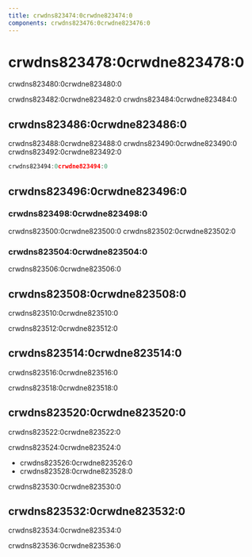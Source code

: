 ```yaml
---
title: crwdns823474:0crwdne823474:0
components: crwdns823476:0crwdne823476:0
---
```

# crwdns823478:0crwdne823478:0

<p class="description">crwdns823480:0crwdne823480:0</p>

crwdns823482:0crwdne823482:0 crwdns823484:0crwdne823484:0

## crwdns823486:0crwdne823486:0

crwdns823488:0crwdne823488:0 crwdns823490:0crwdne823490:0 crwdns823492:0crwdne823492:0

```js
crwdns823494:0crwdne823494:0

```

## crwdns823496:0crwdne823496:0

### crwdns823498:0crwdne823498:0

crwdns823500:0crwdne823500:0 crwdns823502:0crwdne823502:0

### crwdns823504:0crwdne823504:0

crwdns823506:0crwdne823506:0

## crwdns823508:0crwdne823508:0

crwdns823510:0crwdne823510:0

crwdns823512:0crwdne823512:0

## crwdns823514:0crwdne823514:0

crwdns823516:0crwdne823516:0

crwdns823518:0crwdne823518:0

## crwdns823520:0crwdne823520:0

crwdns823522:0crwdne823522:0

crwdns823524:0crwdne823524:0

- crwdns823526:0crwdne823526:0
- crwdns823528:0crwdne823528:0

crwdns823530:0crwdne823530:0

## crwdns823532:0crwdne823532:0

crwdns823534:0crwdne823534:0

crwdns823536:0crwdne823536:0